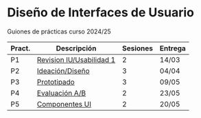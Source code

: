 # Diseño de Interfaces de Usuario 

Guiones de prácticas curso 2024/25





| Pract. | Descripción                              | Sesiones | Entrega |
| ------ | ---------------------------------------- | -------- | ------- |
| P1     | [Revision IU/Usabilidad 1](Practica1.md) | 2        | 14/03   |
| P2     | [Ideación/Diseño](Practica2.md)          | 3        | 04/04   |
| P3     | [Prototipado](Practica3.md)              | 3        | 09/05   |
| P4     | [Evaluación A/B](Practica4.md)           | 2        | 23/05   |
| P5     | [Componentes UI](Practica5.md)           | 2        | 20/05   |


